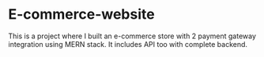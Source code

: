 # E-commerce-website
This is a project where I built an e-commerce store with 2 payment gateway integration using MERN stack. It includes API too with complete backend.
